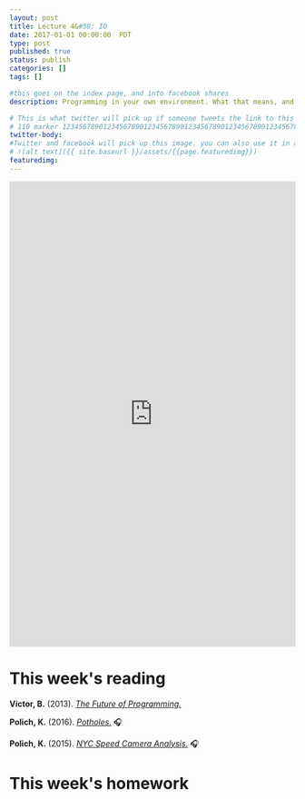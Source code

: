 ```yaml
---
layout: post
title: Lecture 4&#58; IO
date: 2017-01-01 00:00:00  PDT
type: post
published: true
status: publish
categories: []
tags: []

#this goes on the index page, and into facebook shares
description: Programming in your own environment. What that means, and how to get comfortable there.

# This is what twitter will pick up if someone tweets the link to this page
# 110 marker 1234567890123456789012345678901234567890123456789012345678901234567890123456789012345678901234567890123456789
twitter-body:
#Twitter and facebook will pick up this image. you can also use it in a post with:
# ![alt text]({{ site.baseurl }}/assets/{{page.featuredimg}})
featuredimg:
---
```


<style>
  iframe {
      width: 100%;
      height: 820px;
      border: 0;
  }
</style>

<iframe src="https://docs.google.com/presentation/d/1aWOs9MCDe_HCDj74BWNUbcsML34eK5SUoLwKxfS2uyQ/embed?start=false&loop=false&delayms=3000"></iframe>

# This week's reading
**Victor, B.** (2013). [_The Future of Programming._](https://www.google.com/url?q=http://worrydream.com/%23!/dbx&amp;sa=D&amp;ust=1485378456029000&amp;usg=AFQjCNHeFpVH2-kPOrqf2V_8EimPa2nAiw)

**Polich, K.** (2016). [_Potholes._](https://www.google.com/url?q=http://dataskeptic.com/blog/episodes/2016/potholes&amp;sa=D&amp;ust=1485378456030000&amp;usg=AFQjCNF6kyhA9DMXpwAsloozd4VDVuNqcg) :headphones:

**Polich, K.** (2015). [_NYC Speed Camera Analysis._](https://www.google.com/url?q=http://dataskeptic.com/blog/episodes/2015/nyc-speed-camera-analysis&amp;sa=D&amp;ust=1485378456031000&amp;usg=AFQjCNGa9rF1_6inFBDfdKbHV4Bm3EDAOw) :headphones:


# This week's homework
